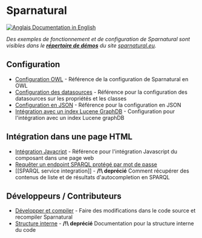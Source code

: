 
# Sparnatural

[![Anglais](https://github.com/madebybowtie/FlagKit/raw/master/Assets/PNG/GB.png) Documentation in English](/index.html)

_Des exemples de fonctionnement et de configuration de Sparnatural sont visibles dans le [**répertoire de démos**](https://github.com/sparna-git/sparnatural.eu/tree/main/demos) du site [sparnatural.eu](http://sparnatural.eu)._

## Configuration

  - [Configuration OWL](OWL-based-configuration) - Référence de la configuration de Sparnatural en OWL
  - [Configuration des datasources](OWL-based-configuration-datasources) - Référence pour la configuration des datasources sur les propriétés et les classes
  - [Configuration en JSON](JSON-based-configuration) - Référence pour la configuration en JSON
  - [Intégration avec un index Lucene GraphDB](Integration-with-GraphDB-Lucene-Connector) - Configuration pour l'intégration avec un index Lucene graphDB


## Intégration dans une page HTML

  - [Intégration Javacript](Javascript-integration) - Référence pour l'intégration Javascript du composant dans une page web
  - [Requêter un endpoint SPARQL protégé par mot de passe](Querying-a-password-protected-SPARQL-endpoint)
  - [[SPARQL service integration]] - **/!\ deprécié** Comment récupérer des contenus de liste et de résultats d'autocompletion en SPARQL


## Développeurs / Contributeurs

  - [Développer et compiler](Developing-and-Compiling) - Faire des modifications dans le code source et recompiler Sparnatural
  - [Structure interne](Internal) - **/!\ deprécié** Documentation pour la structure interne du code
